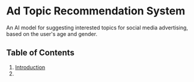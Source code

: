 # Ad Topic Recommendation System
 An AI model for suggesting interested topics for social media advertising, based on the user's age and gender.

## Table of Contents
1. [Introduction](#introduction)
2. 
